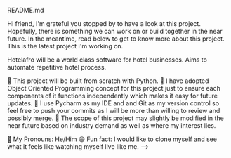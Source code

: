 
README.md

Hi friend, I'm grateful you stopped by to have a look at this project. Hopefully, there is something we can work on or build together in the near future. 
In the meantime, read below to get to know more about this project. This is the latest project I'm working on.

Hotelafro will be a world class software for hotel businesses. Aims to automate repetitive hotel process.

🔭 This project will be built from scratch with Python.
🌱 I have adopted Object Oriented Programming concept for this project just to ensure each components of it functions independently which makes it easy for future updates.
👯 I use Pycharm as my IDE and and Git as my version control so feel free to push your commits as I will be more than willing to review and possibly merge.
🤔 The scope of this project may slightly be modified in the near future based on industry demand as well as where my interest lies.


💬 My Pronouns: He/Him
😄 Fun fact: I would like to clone myself and see what it feels like watching myself live like me. -->
